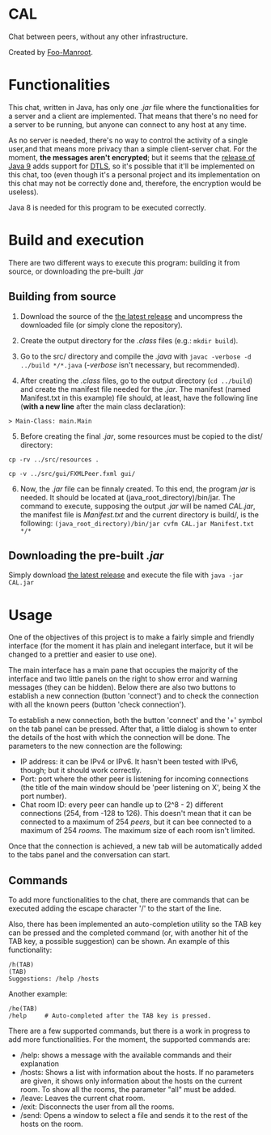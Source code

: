 # CAL
  Chat between peers, without any other infrastructure.
  
  Created by [Foo-Manroot](https://github.com/Foo-Manroot).

# Functionalities
  This chat, written in Java, has only one _.jar_ file where the functionalities for a server and a client are implemented. That means that there's no need for a server to be running, but anyone can connect to any host at any time.
  
  As no server is needed, there's no way to control the activity of a single user,and that means more privacy than a simple client-server chat. For the moment, **the messages aren't encrypted**; but it seems that the [release of Java 9](http://openjdk.java.net/jeps/219) adds  support for [DTLS](https://en.wikipedia.org/wiki/Datagram_Transport_Layer_Security), so it's possible that it'll be implemented on this chat, too (even though it's a personal project and its implementation on this chat may not be correctly done and, therefore, the encryption would be useless).
  
  Java 8 is needed for this program to be executed correctly.
  
# Build and execution
  There are two different ways to execute this program: building it from source, or downloading the pre-built _.jar_
  
## Building from source
  1. Download the source of the [the latest release](https://github.com/Foo-Manroot/CAL/releases) and uncompress the downloaded file (or simply clone the repository).
  
  2. Create the output directory for  the _.class_ files (e.g.: `mkdir build`).
  
  3. Go to the src/ directory and compile the _.java_ with `javac -verbose -d ../build */*.java` (_-verbose_ isn't necessary, but recommended).
  
  4. After creating the _.class_ files, go  to the output directory (`cd ../build`) and create the manifest file needed for the _.jar_. The manifest (named Manifest.txt in this example) file should, at least, have the following line (**with a new line** after the main class declaration):
  
    > Main-Class: main.Main
  
  5. Before creating the final _.jar_, some resources must be copied to the dist/ directory: 
  
    cp -rv ../src/resources .
    
    cp -v ../src/gui/FXMLPeer.fxml gui/

  6. Now, the _.jar_ file can be finnaly created. To this end, the program _jar_ is needed. It should be located at (java_root_directory)/bin/jar. The command to execute, supposing the output _.jar_ will be named _CAL.jar_, the manifest file is _Manifest.txt_ and the current directory is build/, is the following: `(java_root_directory)/bin/jar cvfm CAL.jar Manifest.txt */*`
   
## Downloading the pre-built _.jar_

  Simply download [the latest release](https://github.com/Foo-Manroot/CAL/releases) and execute the file with `java -jar CAL.jar`

# Usage
  One of the objectives of this project is to make a fairly simple and friendly interface (for the moment it has plain and inelegant interface, but it wil be changed to a prettier and easier to use one).
  
  The main interface has a main pane that occupies the majority of the interface and two little panels on the right to show error and warning messages (they can be hidden). Below there are also two buttons to establish a new connection (button 'connect') and to check the connection with all the known peers (button 'check connection').
  
  To establish a new connection, both the button 'connect' and the '+' symbol on the tab panel can be pressed. After that, a little dialog is shown to enter the details of the host with which the connection will be done. The parameters to the new connection are the following:
   * IP address: it can be IPv4 or IPv6. It hasn't been tested with IPv6, though; but it should work correctly.
   * Port: port where the other peer is listening for incoming connections (the title of the main window should be 'peer listening on X', being X the port number).
   * Chat room ID: every peer can handle up to (2^8 - 2) different connections (254, from -128 to 126). This doesn't mean that it can be connected to a maximum of 254 _peers_, but it can bee connected to a maximum of 254 _rooms_. The maximum size of each room isn't limited.
    
  Once that the connection is achieved, a new tab will be automatically added to the tabs panel and the conversation can start.
  
## Commands
  
  To add more functionalities to the chat, there are commands that can be executed adding the escape character '/' to the start of the line.
  
  Also, there has been implemented an auto-completion utility so the TAB key can be pressed and the completed command (or, with another hit of the TAB key, a possible suggestion) can be shown. An example of this functionality:
  
    /h(TAB)
    (TAB)
    Suggestions: /help /hosts
    
  Another example:
  
    /he(TAB)
    /help     # Auto-completed after the TAB key is pressed.
    
  There are a few supported commands, but there is a work in progress to add more functionalities. For the moment, the supported commands are:
  * /help: shows a message with the available commands and their explanation
  * /hosts: Shows a list with information about the hosts. If no parameters are given, it shows only information about the   hosts on the current room. To show all the rooms, the parameter "all" must be added.
  * /leave: Leaves the current chat room.
  * /exit: Disconnects the user from all the rooms.
  * /send: Opens a window to select a file and sends it to the rest of the hosts on the room.
